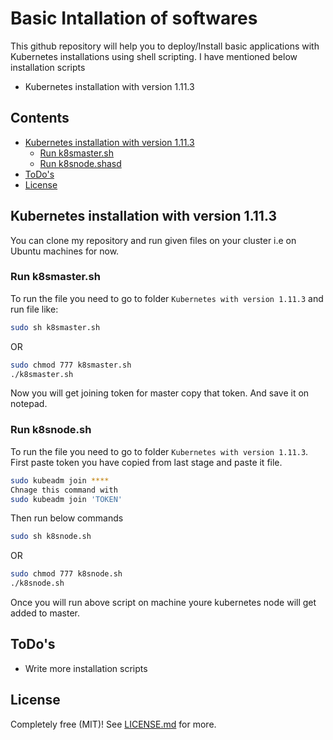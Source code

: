 # Basic Intallation of softwares

This github repository will help you to deploy/Install basic applications with Kubernetes installations using shell scripting. I have mentioned below installation scripts

  - Kubernetes installation with version 1.11.3

## Contents

- [Kubernetes installation with version 1.11.3](#setup-and-configuration)
    - [Run k8smaster.sh](#making-edits--customizing-the-template)
    - [Run k8snode.shasd](#using-the-template-as-is)
- [ToDo's](#license)
- [License](#license)

## Kubernetes installation with version 1.11.3

You can clone my repository and run given files on your cluster i.e on Ubuntu machines for now.

### Run k8smaster.sh
To run the file you need to go to folder `Kubernetes with version 1.11.3` and run file like:

```sh 
sudo sh k8smaster.sh
```

OR

```sh
sudo chmod 777 k8smaster.sh
./k8smaster.sh
```
Now you will get joining token for master copy that token. And save it on notepad.



### Run k8snode.sh
To run the file you need to go to folder `Kubernetes with version 1.11.3`.
First paste token you have copied from last stage and paste it file.
```sh 
sudo kubeadm join ****
Chnage this command with 
sudo kubeadm join 'TOKEN'
```
Then run below commands
```sh 
sudo sh k8snode.sh
```

OR

```sh
sudo chmod 777 k8snode.sh
./k8snode.sh
```
Once you will run above script on machine youre kubernetes node will get added to master.



## ToDo's

 - Write more installation scripts


## License

Completely free (MIT)! See [LICENSE.md](LICENSE.md) for more.
